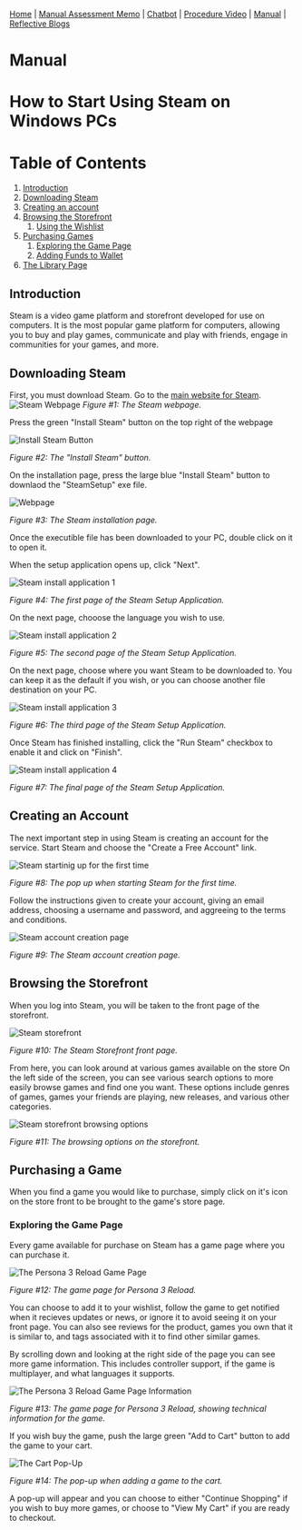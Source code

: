 [Home](index.md) | [Manual Assessment Memo](manual_assessment_memo.md) | [Chatbot](chatbot.md) | [Procedure Video](procedure_video.md) | [Manual](manual.md) | [Reflective Blogs](reflective_blogs.md)

# Manual 


# How to Start Using Steam on Windows PCs





# Table of Contents
1. [Introduction](#introduction)
2. [Downloading Steam](#downloading-steam)
3. [Creating an account](#creating-an-account)
4. [Browsing the Storefront](#browsing-the-storefront)
    1. [Using the Wishlist](#subparagraph1)
6. [Purchasing Games](#purchasing-games)
    1. [Exploring the Game Page](#exploring-the-game-page)
   2. [Adding Funds to Wallet](#subparagraph1)
8. [The Library Page](#reflective-blog-6)


## Introduction

Steam is a video game platform and storefront developed for use on computers. It is the most popular game platform for computers, allowing you to buy and play games, communicate and play with friends, engage in communities for your games, and more.

## Downloading Steam

First, you must download Steam. Go to the [main website for Steam](https://store.steampowered.com/).
![Steam Webpage](/docs/assets/steamWebpage.png)
*Figure #1: The Steam webpage.*

Press the green "Install Steam" button on the top right of the webpage

![Install Steam Button](/docs/assets/installButton.png)

*Figure #2: The "Install Steam" button.*

On the installation page, press the large blue "Install Steam" button to downlaod the "SteamSetup" exe file.

![Webpage](/docs/assets/steam%20install%20page.PNG)

*Figure #3: The Steam installation page.*

Once the executible file has been downloaded to your PC, double click on it to open it.

When the setup application opens up, click "Next".

![Steam install application 1](/docs/assets/steam%20setup%201.PNG)

*Figure #4: The first page of the Steam Setup Application.*

On the next page, chooose the language you wish to use.

![Steam install application 2](/docs/assets/setup2.PNG)

*Figure #5: The second page of the Steam Setup Application.*

On the next page, choose where you want Steam to be downloaded to. You can keep it as the default if you wish, or you can choose another file destination on your PC.

![Steam install application 3](/docs/assets/setup%203.PNG)

*Figure #6: The third page of the Steam Setup Application.*

Once Steam has finished installing, click the "Run Steam" checkbox to enable it and click on "Finish".

![Steam install application 4](/docs/assets/setup4.PNG)

*Figure #7: The final page of the Steam Setup Application.*

## Creating an Account

The next important step in using Steam is creating an account for the service. Start Steam and choose the "Create a Free Account" link.

![Steam startinig up for the first time](/docs/assets/steamStart.PNG)

*Figure #8: The pop up when starting Steam for the first time.*

Follow the instructions given to create your account, giving an email address, choosing a username and password, and aggreeing to the terms and conditions.

![Steam account creation page](/docs/assets/acount%20creation.PNG)

*Figure #9: The Steam account creation page.*

## Browsing the Storefront

When you log into Steam, you will be taken to the front page of the storefront.

![Steam storefront](/docs/assets/storefront.PNG)

*Figure #10: The Steam Storefront front page.*

From here, you can look around at various games available on the store On the left side of the screen, you can see various search options to more easily browse games and find one you want. These options include genres of games, games your friends are playing, new releases, and various other categories.

![Steam storefront browsing options](/docs/assets/storefrontLeft.PNG)

*Figure #11: The browsing options on the storefront.*

## Purchasing a Game

When you find a game you would like to purchase, simply click on it's icon on the store front to be brought to the game's store page.

### Exploring the Game Page
Every game available for purchase on Steam has a game page where you can purchase it.

![The Persona 3 Reload Game Page](/docs/assets/gamePage.PNG)

*Figure #12: The game page for Persona 3 Reload.*

 You can choose to add it to your wishlist, follow the game to get notified when it recieves updates or news, or ignore it to avoid seeing it on your front page. You can also see reviews for the product, games you own that it is similar to, and tags associated with it to find other similar games.

 By scrolling down and looking at the right side of the page you can see more game information. This includes controller support, if the game is multiplayer, and what languages it supports.

![The Persona 3 Reload Game Page Information](/docs/assets/gamePage2.PNG)

*Figure #13: The game page for Persona 3 Reload, showing technical information for the game.*

If you wish buy the game, push the large green "Add to Cart" button to add the game to your cart. 

![The Cart Pop-Up](/docs/assets/buyGame.PNG)

*Figure #14: The pop-up when adding a game to the cart.*

A pop-up will appear and you can choose to either "Continue Shopping" if you wish to buy more games, or choose to "View My Cart" if you are ready to checkout.
